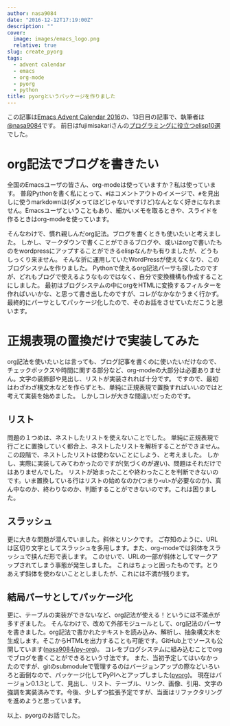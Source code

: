 ```yaml
---
author: nasa9084
date: "2016-12-12T17:19:00Z"
description: ""
cover:
  image: images/emacs_logo.png
  relative: true
slug: create_pyorg
tags:
  - advent calendar
  - emacs
  - org-mode
  - pyorg
  - python
title: pyorgというパッケージを作りました
---
```



この記事は[Emacs Advent Calendar 2016](http://qiita.com/advent-calendar/2016/emacs)の、13日目の記事で、執筆者は  [@nasa9084](https://twitter.com/nasa9084)です。
前日はfujimisakariさんの[プログラミングに役立つelisp10選](http://blog.fujimisakari.com/elisp_useful_for_programming/)でした。

# org記法でブログを書きたい
全国のEmacsユーザの皆さん、org-modeは使っていますか？私は使っています。
普段Pythonを書く私にとって、`#`はコメントアウトのイメージで、`#`を見出しに使うmarkdownは(ダメってほどじゃないですけど)なんとなく好きになれません。Emacsユーザということもあり、細かいメモを取るときや、スライドを作るときはorg-modeを使っています。

そんなわけで、慣れ親しんだorg記法。ブログを書くときも使いたいと考えました。
しかし、マークダウンで書くことができるブログや、或いはorgで書いたものをwordpressにアップすることができるelispなんかも有りましたが、どうもしっくり来ません。
そんな折に運用していたWordPressが使えなくなり、このブログシステムを作りました。
Pythonで使えるorg記法パーサも探したのですが、どれもブログで使えるようなものではなく、自分で変換機構も作成することにしました。
最初はブログシステムの中にorgをHTMLに変換するフィルターを作ればいいかな、と思って書き出したのですが、コレがなかなかうまく行かず。最終的にパーサとしてパッケージ化したので、そのお話をさせていただこうと思います。

# 正規表現の置換だけで実装してみた
org記法を使いたいとは言っても、ブログ記事を書くのに使いたいだけなので、チェックボックスや時間に関する部分など、org-modeの大部分は必要ありません。文字の装飾部や見出し、リストが実装されれば十分です。
ですので、最初はわざわざ構文木などを作らずとも、単純に正規表現で置換すればいいのではと考えて実装を始めました。
しかしコレが大きな間違いだったのです。

## リスト
問題の１つめは、ネストしたリストを使えないことでした。
単純に正規表現で行ごとに置換していく都合上、ネストしたリストを解析することができません。この段階で、ネストしたリストは使わないことにしよう、と考えました。
しかし、実際に実装してみてわかったのですが(気づくのが遅い)、問題はそれだけではありませんでした。
リストが始まったことや終わったことを判断できないのです。いま置換している行はリストの始めなのか(つまり`<ul>`が必要なのか)、真ん中なのか、終わりなのか、判断することができないのです。これは困りました。

## スラッシュ
更に大きな問題が潜んでいました。斜体とリンクです。
ご存知のように、URLは区切り文字としてスラッシュを多用します。また、org-modeでは斜体をスラッシュで挟んだ形で表します。
このせいで、URLの一部が斜体としてマークアップされてしまう事態が発生しました。
これはちょっと困ったものです。とりあえず斜体を使わないこととしましたが、これには不満が残ります。

## 結局パーサとしてパッケージ化
更に、テーブルの実装ができないなど、org記法が使える！というには不満点が多すぎました。
そんなわけで、改めて外部モジュールとして、org記法のパーサを書きました。org記法で書かれたテキストを読み込み、解析し、抽象構文木を生成します。そこからHTMLを出力することも可能です。GitHub上でソースも公開しています([nasa9084/py-org](https://github.com/nasa9084/py-org][nasa9084/py-org))。
コレをブログシステムに組み込むことでorgでブログを書くことができるという寸法です。
また、当初予定してはいなかったのですが、gitのsubmoduleで管理するのはバージョンアップの際などいろいろと面倒なので、パッケージ化してPyPIへとアップしました([pyorg](https://pypi.python.org/pypi/pyorg))。
現在はバージョン0.1.3として、見出し、リスト、テーブル、リンク、画像、引用、文字の強調を実装済みです。今後、少しずつ拡張予定ですが、当面はリファクタリングを進めようと思っています。

以上、pyorgのお話でした。

